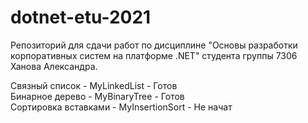 # dotnet-etu-2021

Репозиторий для сдачи работ по дисциплине "Основы разработки корпоративных систем на платформе .NET" студента группы 7306 Ханова Александра.

Связный список - MyLinkedList - Готов <br>
Бинарное дерево - MyBinaryTree - Готов <br>
Сортировка вставками - MyInsertionSort - Не начат <br>
